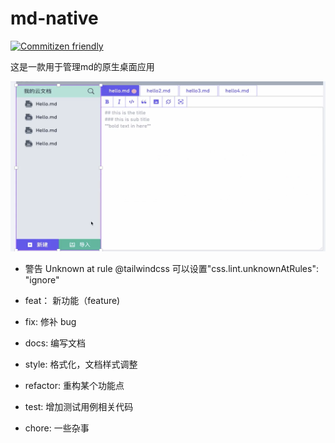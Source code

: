 # md-native
[![Commitizen friendly](https://img.shields.io/badge/commitizen-friendly-brightgreen.svg)](http://commitizen.github.io/cz-cli/)

这是一款用于管理md的原生桌面应用

![](assets/md原型图.png)


- 警告 Unknown at rule @tailwindcss 可以设置"css.lint.unknownAtRules": "ignore"

- feat： 新功能（feature)
- fix: 修补 bug
- docs: 编写文档
- style: 格式化，文档样式调整
- refactor: 重构某个功能点
- test: 增加测试用例相关代码
- chore: 一些杂事